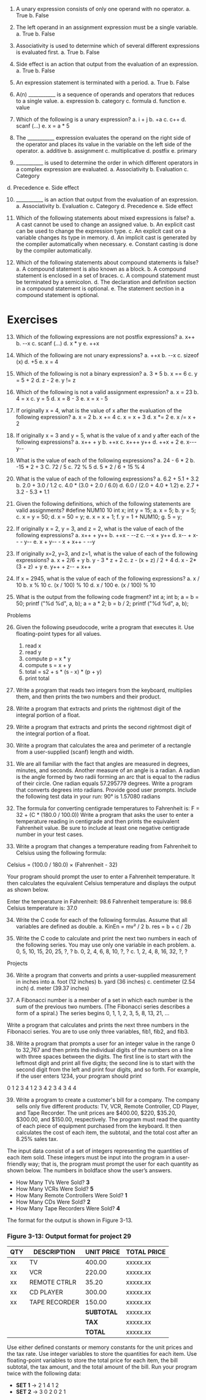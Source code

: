 1. A unary expression consists of only one operand with no operator.
   a. True
   b. False

2. The left operand in an assignment expression must be a single variable.
   a. True
   b. False

3. Associativity is used to determine which of several different expressions is evaluated first.
   a. True
   b. False

4. Side effect is an action that output from the evaluation of an expression.
   a. True
   b. False

5. An expression statement is terminated with a period.
a. True
b. False

6. A(n) ___________ is a sequence of operands and operators that reduces to a single value.
a. expression
b. category
c. formula
d. function
e. value

7. Which of the following is a unary expression?
a. i + j
b. +a
c. c++
d. scanf (...)
e. x = a * 5

8. The ___________ expression evaluates the operand on the right side of the operator and places its value in the variable on the left side of the operator.
a. additive
b. assignment
c. multiplicative
d. postfix
e. primary

9. ___________ is used to determine the order in which different operators in a complex expression are evaluated.
a. Associativity
b. Evaluation
c. Category

d. Precedence
e. Side effect

10. ___________ is an action that output from the evaluation of an expression.
a. Associativity
b. Evaluation
c. Category
d. Precedence
e. Side effect

11. Which of the following statements about mixed expressions is false?
a. A cast cannot be used to change an assigned value.
b. An explicit cast can be used to change the expression type.
c. An explicit cast on a variable changes its type in memory.
d. An implicit cast is generated by the compiler automatically when necessary.
e. Constant casting is done by the compiler automatically.

12. Which of the following statements about compound statements is false?
a. A compound statement is also known as a block.
b. A compound statement is enclosed in a set of braces.
c. A compound statement must be terminated by a semicolon.
d. The declaration and definition section in a compound statement is optional.
e. The statement section in a compound statement is optional.


# Exercises

13. Which of the following expressions are not postfix expressions?
a. x++
b. --x
c. scanf (...)
d. x * y
e. ++x

14. Which of the following are not unary expressions?
a. ++x
b. --x
c. sizeof (x)
d. +5
e. x = 4

15. Which of the following is not a binary expression?
a. 3 * 5
b. x == 6
c. y = 5 + 2
d. z - 2
e. y != z

16. Which of the following is not a valid assignment expression?
a. x = 23
b. 4 = x
c. y = 5
d. x = 8 - 3
e. x = x - 5

17. If originally x = 4, what is the value of x after the evaluation of the following expression?
a. x = 2
b. x += 4
c. x = x + 3
d. x *= 2
e. x /= x + 2

18. If originally x = 3 and y = 5, what is the value of x and y after each of the following expressions?
a. x++ + y
b. ++x
c. x+++ y++
d. ++x + 2
e. x--- y--

19. What is the value of each of the following expressions?
a. 24 - 6 * 2
b. -15 * 2 + 3 C. 72 / 5
c. 72 % 5
d. 5 * 2 / 6 + 15 % 4

20. What is the value of each of the following expressions?
a. 6.2 + 5.1 + 3.2
b. 2.0 + 3.0 / 1.2
c. 4.0 * (3.0 + 2.0 / 6.0)
d. 6.0 / (2.0 + 4.0 * 1.2)
e. 2.7 + 3.2 - 5.3 * 1.1

21. Given the following definitions, which of the following statements are valid assignments?
#define NUM10 10
int x; int y = 15;
a. x = 5;
b. y = 5;
c. x = y = 50;
d. x = 50 = y;
e. x = x + 1;
f. y = 1 + NUM10;
g. 5 = y;

22. If originally x = 2, y = 3, and z = 2, what is the value of each of the following expressions?
a. x++ + y++
b. ++x - --z
c. --x + y++
d. x-- + x-- - y--
e. x + y-- - x + x++ - --y

23. If originally x=2, y=3, and z=1, what is the value of each of the following expressions?
a. x + 2/6 + y
b. y - 3 * z + 2
c. z - (x + z) / 2 + 4
d. x - 2*(3 + z) + y
e. y++ + z-- + x++

24. If x = 2945, what is the value of each of the following expressions?
a. x / 10
b. x % 10
c. (x / 100) % 10
d. x / 100
e. (x / 100) % 10

25. What is the output from the following code fragment?
int a;
int b;
a = b = 50;
printf ("%d %d", a, b);
a = a * 2; b = b / 2;
printf ("%d %d", a, b);

Problems

26. Given the following pseudocode, write a program that executes it. Use floating-point types for all values.
    1. read x
    2. read y
    3. compute p = x * y
    4. compute s = x + y
    5. total = s2 + s * (s - x) * (p + y)
    6. print total

27. Write a program that reads two integers from the keyboard, multiplies them, and then prints the two numbers and their product.

28. Write a program that extracts and prints the rightmost digit of the integral portion of a float.

29. Write a program that extracts and prints the second rightmost digit of the integral portion of a float.

30. Write a program that calculates the area and perimeter of a rectangle from a user-supplied (scanf) length and width.

31. We are all familiar with the fact that angles are measured in degrees, minutes, and seconds. Another measure of an angle is a radian. A radian is the angle formed by two radii forming an arc that is equal to the radius of their circle. One radian equals 57.295779 degrees. Write a program that converts degrees into radians. Provide good user prompts. Include the following test data in your run:
90° is 1.57080 radians

32. The formula for converting centigrade temperatures to Fahrenheit is:
F = 32 + (C * (180.0 / 100.0))
Write a program that asks the user to enter a temperature reading in centigrade and then prints the equivalent Fahrenheit value. Be sure to include at least one negative centigrade number in your test cases.

33. Write a program that changes a temperature reading from Fahrenheit to Celsius using the following formula:

Celsius = (100.0 / 180.0) × (Fahrenheit - 32)

Your program should prompt the user to enter a Fahrenheit temperature. It then calculates the equivalent Celsius temperature and displays the output as shown below.

Enter the temperature in Fahrenheit: 98.6
Fahrenheit temperature is: 98.6
Celsius temperature is: 37.0

34. Write the C code for each of the following formulas. Assume that all variables are defined as double.
a. KinEn = mv² / 2
b. res = b + c / 2b

35. Write the C code to calculate and print the next two numbers in each of the following series. You may use only one variable in each problem.
a. 0, 5, 10, 15, 20, 25, ?, ?
b. 0, 2, 4, 6, 8, 10, ?, ?
c. 1, 2, 4, 8, 16, 32, ?, ?

Projects

36. Write a program that converts and prints a user-supplied measurement in inches into
a. foot (12 inches)
b. yard (36 inches)
c. centimeter (2.54 inch)
d. meter (39.37 inches)

37. A Fibonacci number is a member of a set in which each number is the sum of the previous two numbers. (The Fibonacci series describes a form of a spiral.) The series begins 0, 1, 1, 2, 3, 5, 8, 13, 21, ...

Write a program that calculates and prints the next three numbers in the Fibonacci series. You are to use only three variables, fib1, fib2, and fib3.

38. Write a program that prompts a user for an integer value in the range 0 to 32,767 and then prints the individual digits of the numbers on a line with three spaces between the digits. The first line is to start with the leftmost digit and print all five digits; the second line is to start with the second digit from the left and print four digits, and so forth. For example, if the user enters 1234, your program should print

0 1 2 3 4
1 2 3 4
2 3 4
3 4
4

39. Write a program to create a customer's bill for a company. The company sells only five different products: TV, VCR, Remote Controller, CD Player, and Tape Recorder. The unit prices are $400.00, $220, $35.20, $300.00, and $150.00, respectively. The program must read the quantity of each piece of equipment purchased from the keyboard. It then calculates the cost of each item, the subtotal, and the total cost after an 8.25% sales tax.

The input data consist of a set of integers representing the quantities of each item sold. These integers must be input into the program in a user-friendly way; that is, the program must prompt the user for each quantity as shown below. The numbers in boldface show the user’s answers.

- How Many TVs Were Sold? **3**
- How Many VCRs Were Sold? **5**
- How Many Remote Controllers Were Sold? **1**
- How Many CDs Were Sold? **2**
- How Many Tape Recorders Were Sold? **4**

The format for the output is shown in Figure 3-13.

### Figure 3-13: Output format for project 29

| QTY | DESCRIPTION       | UNIT PRICE | TOTAL PRICE |
|-----|-------------------|------------|-------------|
| xx  | TV                | 400.00     | xxxxx.xx    |
| xx  | VCR               | 220.00     | xxxxx.xx    |
| xx  | REMOTE CTRLR      | 35.20      | xxxxx.xx    |
| xx  | CD PLAYER         | 300.00     | xxxxx.xx    |
| xx  | TAPE RECORDER     | 150.00     | xxxxx.xx    |
|     |                   | **SUBTOTAL** | xxxxx.xx    |
|     |                   | **TAX**     | xxxxx.xx    |
|     |                   | **TOTAL**   | xxxxx.xx    |

Use either defined constants or memory constants for the unit prices and the tax rate. Use integer variables to store the quantities for each item. Use floating-point variables to store the total price for each item, the bill subtotal, the tax amount, and the total amount of the bill. Run your program twice with the following data:

- **SET 1** → 2 1 4 1 2
- **SET 2** → 3 0 2 0 2 1
